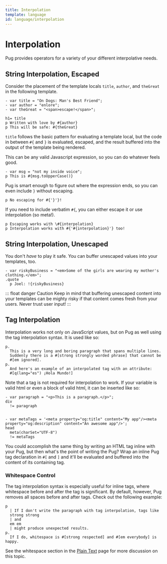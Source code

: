 ```yaml
---
title: Interpolation
template: language
id: language/interpolation
---
```


<!--
.panel-heading Hey!
.panel-body
  p.
    The Pug source code displayed in this, and many of the other pages
    in these docs, is interactive. Edit it and see what happens!
-->

# Interpolation

Pug provides operators for a variety of your different interpolative needs.

## String Interpolation, Escaped

Consider the placement of the template locals `title`, `author`, and `theGreat` in the following template.

```pug-preview
- var title = "On Dogs: Man's Best Friend";
- var author = "enlore";
- var theGreat = "<span>escape!</span>";

h1= title
p Written with love by #{author}
p This will be safe: #{theGreat}
```

`title` follows the basic pattern for evaluating a template local, but the code in between `#{` and `}` is evaluated, escaped, and the result buffered into the output of the template being rendered.

This can be any valid Javascript expression, so you can do whatever feels good.

```pug-preview
- var msg = "not my inside voice";
p This is #{msg.toUpperCase()}
```

Pug is smart enough to figure out where the expression ends, so you can even include `}` without escaping.

```pug-preview
p No escaping for #{'}'}!
```

If you need to include verbatim `#{`, you can either escape it or use interpolation (so meta!).

```pug-preview
p Escaping works with \#{interpolation}
p Interpolation works with #{'#{interpolation}'} too!
```

## String Interpolation, Unescaped

You don't *have* to play it safe. You can buffer unescaped values into your templates, too.

```pug-preview
- var riskyBusiness = "<em>Some of the girls are wearing my mother's clothing.</em>";
.quote
  p Joel: !{riskyBusiness}
```

::: float danger Caution
Keep in mind that buffering unescaped content into your templates can be mighty risky if that content comes fresh from your users.  Never trust user input!
:::

## Tag Interpolation

Interpolation works not only on JavaScript values, but on Pug as well using the tag interpolation syntax. It is used like so:

```pug-preview
p.
  This is a very long and boring paragraph that spans multiple lines.
  Suddenly there is a #[strong strongly worded phrase] that cannot be
  #[em ignored].
p.
  And here's an example of an interpolated tag with an attribute:
  #[q(lang="es") ¡Hola Mundo!]
```

Note that a tag is not required for interpolation to work.  If your variable is valid html or even a block of valid html, it can be inserted like so:

```pug-preview
- var paragraph = "<p>This is a paragraph.</p>";
div
  != paragraph


- var metaTags = '<meta property="og:title" content="My app"/><meta property="og:description" content="An awesome app"/>';
head
  meta(charSet="UTF-8")
  != metaTags
```

You could accomplish the same thing by writing an HTML tag inline with your Pug, but then what's the point of writing the Pug? Wrap an inline Pug tag declaration in `#[` and `]` and it'll be evaluated and buffered into the content of its containing tag.

### Whitespace Control

The tag interpolation syntax is especially useful for inline tags, where whitespace before and after the tag is significant. By default, however, Pug removes all spaces before and after tags. Check out the following example:

```pug-preview
p
  | If I don't write the paragraph with tag interpolation, tags like
  strong strong
  | and
  em em
  | might produce unexpected results.
p.
  If I do, whitespace is #[strong respected] and #[em everybody] is happy.
```

See the whitespace section in the [Plain Text](plain-text.html#whitespace-control) page for more discussion on this topic.
